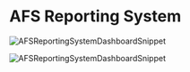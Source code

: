 # AFS Reporting System

![AFSReportingSystemDashboardSnippet](https://user-images.githubusercontent.com/25286761/96478296-c03f5300-11f4-11eb-9d47-f3cb10605120.JPG)

![AFSReportingSystemDashboardSnippet](https://giphy.com/embed/pIYtyHJWNYzkIC92sd)
